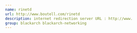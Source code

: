 ```yaml
---
name: rinetd
url: http://www.boutell.com/rinetd
description: internet redirection server URL : http://www.
group: blackarch blackarch-networking
---
```

